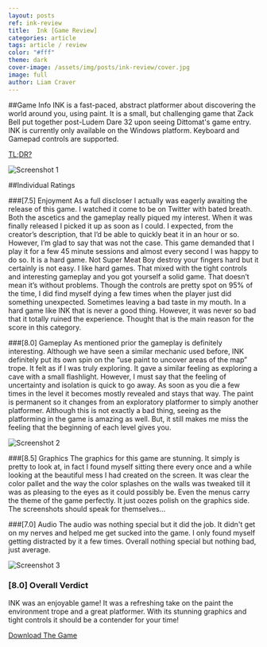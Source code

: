 ```yaml
---
layout: posts
ref: ink-review
title:  Ink [Game Review]
categories: article
tags: article / review
color: "#fff"
theme: dark
cover-image: /assets/img/posts/ink-review/cover.jpg
image: full
author: Liam Craver
---
```

##Game Info
INK is a fast-paced, abstract platformer about discovering the world around you, using paint.
It is a small, but challenging game that Zack Bell put together post-Ludem Dare 32 upon seeing Dittomat's game entry.
INK is currently only available on the Windows platform. Keyboard and Gamepad controls are supported.

<a class="line-s" href="#end">TL;DR?</a>

![Screenshot 1](/assets/img/posts/{{page.ref}}/screenshot1.gif "Screenshot 1")

##Individual Ratings

###[7.5] Enjoyment
As a full discloser I actually was eagerly awaiting the release of this game. I watched it come to be on Twitter
with bated breath. Both the ascetics and the gameplay really piqued my interest. When it was finally released I
picked it up as soon as I could. I expected, from the creator’s description, that I’d be able to quickly beat it
in an hour or so. However, I’m glad to say that was not the case. This game demanded that I play it for a few 45
minute sessions and almost every second I was happy to do so. It is a hard game. Not Super Meat Boy destroy your
fingers hard but it certainly is not easy. I like hard games. That mixed with the tight controls and interesting
gameplay and you got yourself a solid game. That doesn’t mean it’s without problems. Though the controls are pretty
spot on 95% of the time, I did find myself dying a few times when the player just did something unexpected. Sometimes
leaving a bad taste in my mouth. In a hard game like INK that is never a good thing. However,
it was never so bad that it totally ruined the experience. Thought that is the main reason for the score in this category.

###[8.0] Gameplay
As mentioned prior the gameplay is definitely interesting. Although we have seen a similar mechanic used before, INK definitely put its own spin on the “use paint to uncover areas of the map” trope. It felt as if I was truly exploring. It gave a similar feeling as exploring a cave with a small flashlight. However, I must say that the feeling of uncertainty and isolation is quick to go away. As soon as you die a few times in the level it becomes mostly revealed and stays that way. The paint is permanent so it changes from an exploratory platformer to simply another platformer. Although this is not exactly a bad thing, seeing as the platforming in the game is amazing as well. But, it still makes me miss the feeling that the beginning of each level gives you.

![Screenshot 2](/assets/img/posts/{{page.ref}}/screenshot2.gif "Screenshot 2")

###[8.5] Graphics
The graphics for this game are stunning. It simply is pretty to look at, in fact I found myself sitting there every once and a while looking at the beautiful mess I had created on the screen. It was clear the color pallet and the way the color splashes on the walls was tweaked till it was as pleasing to the eyes as it could possibly be. Even the menus carry the theme of the game perfectly. It just oozes polish on the graphics side. The screenshots should speak for themselves...

###[7.0] Audio
The audio was nothing special but it did the job. It didn't get on my nerves and helped me get sucked into the game. I only found myself getting distracted by it a few times. Overall nothing special but nothing bad, just average.

![Screenshot 3](/assets/img/posts/{{page.ref}}/screenshot3.gif "Screenshot 3")

<h3 id="end">[8.0] Overall Verdict</h3>
INK was an enjoyable game! It was a refreshing take on the paint the environment trope and a great platformer. With its
stunning graphics and tight controls it should be a contender for your time!

<a class="line-s" href="http://zackbellgames.itch.io/ink">Download The Game</a>
